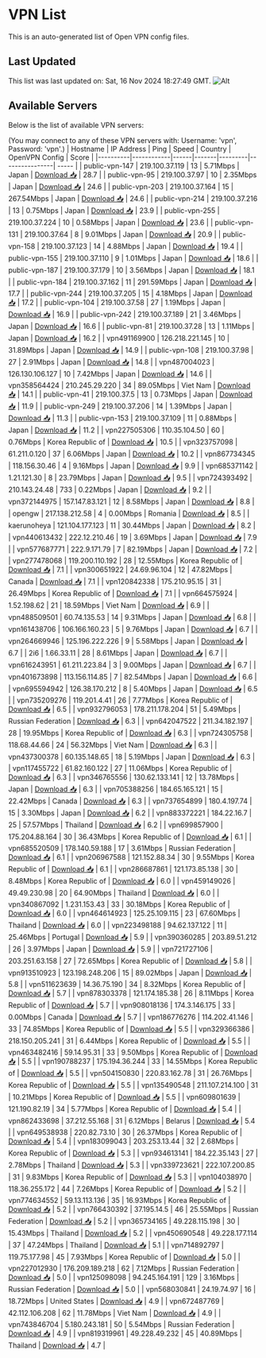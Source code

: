 # VPN List

This is an auto-generated list of Open VPN config files.

## Last Updated

This list was last updated on: Sat, 16 Nov 2024 18:27:49 GMT.
![Alt](https://repobeats.axiom.co/api/embed/186b98318ef1479477931607c1ad7d823f12451f.svg "Repobeats analytics image")

## Available Servers

Below is the list of available VPN servers:

(You may connect to any of these VPN servers with: Username: 'vpn', Password: 'vpn'.)
| Hostname | IP Address | Ping | Speed | Country | OpenVPN Config | Score |
|----------|------------|------|-------|---------|----------------| ----- |
| public-vpn-147 | 219.100.37.119 | 13 | 5.71Mbps | Japan | [Download 📥](./configs/server_0_JP.ovpn) | 28.7 |
| public-vpn-95 | 219.100.37.97 | 10 | 2.35Mbps | Japan | [Download 📥](./configs/server_1_JP.ovpn) | 24.6 |
| public-vpn-203 | 219.100.37.164 | 15 | 267.54Mbps | Japan | [Download 📥](./configs/server_2_JP.ovpn) | 24.6 |
| public-vpn-214 | 219.100.37.216 | 13 | 0.75Mbps | Japan | [Download 📥](./configs/server_3_JP.ovpn) | 23.9 |
| public-vpn-255 | 219.100.37.224 | 10 | 0.58Mbps | Japan | [Download 📥](./configs/server_4_JP.ovpn) | 23.6 |
| public-vpn-131 | 219.100.37.64 | 8 | 9.01Mbps | Japan | [Download 📥](./configs/server_5_JP.ovpn) | 20.9 |
| public-vpn-158 | 219.100.37.123 | 14 | 4.88Mbps | Japan | [Download 📥](./configs/server_6_JP.ovpn) | 19.4 |
| public-vpn-155 | 219.100.37.110 | 9 | 1.01Mbps | Japan | [Download 📥](./configs/server_7_JP.ovpn) | 18.6 |
| public-vpn-187 | 219.100.37.179 | 10 | 3.56Mbps | Japan | [Download 📥](./configs/server_8_JP.ovpn) | 18.1 |
| public-vpn-184 | 219.100.37.162 | 11 | 291.59Mbps | Japan | [Download 📥](./configs/server_9_JP.ovpn) | 17.7 |
| public-vpn-244 | 219.100.37.205 | 15 | 4.18Mbps | Japan | [Download 📥](./configs/server_10_JP.ovpn) | 17.2 |
| public-vpn-104 | 219.100.37.58 | 27 | 1.19Mbps | Japan | [Download 📥](./configs/server_11_JP.ovpn) | 16.9 |
| public-vpn-242 | 219.100.37.189 | 21 | 3.46Mbps | Japan | [Download 📥](./configs/server_12_JP.ovpn) | 16.6 |
| public-vpn-81 | 219.100.37.28 | 13 | 1.11Mbps | Japan | [Download 📥](./configs/server_13_JP.ovpn) | 16.2 |
| vpn491169900 | 126.218.221.145 | 10 | 31.89Mbps | Japan | [Download 📥](./configs/server_14_JP.ovpn) | 14.9 |
| public-vpn-108 | 219.100.37.98 | 27 | 2.91Mbps | Japan | [Download 📥](./configs/server_15_JP.ovpn) | 14.8 |
| vpn487004023 | 126.130.106.127 | 10 | 7.42Mbps | Japan | [Download 📥](./configs/server_16_JP.ovpn) | 14.6 |
| vpn358564424 | 210.245.29.220 | 34 | 89.05Mbps | Viet Nam | [Download 📥](./configs/server_17_VN.ovpn) | 14.1 |
| public-vpn-41 | 219.100.37.5 | 13 | 0.73Mbps | Japan | [Download 📥](./configs/server_18_JP.ovpn) | 11.9 |
| public-vpn-249 | 219.100.37.206 | 14 | 1.39Mbps | Japan | [Download 📥](./configs/server_19_JP.ovpn) | 11.3 |
| public-vpn-153 | 219.100.37.109 | 11 | 0.88Mbps | Japan | [Download 📥](./configs/server_20_JP.ovpn) | 11.2 |
| vpn227505306 | 110.35.104.50 | 60 | 0.76Mbps | Korea Republic of | [Download 📥](./configs/server_21_KR.ovpn) | 10.5 |
| vpn323757098 | 61.211.0.120 | 37 | 6.06Mbps | Japan | [Download 📥](./configs/server_22_JP.ovpn) | 10.2 |
| vpn867734345 | 118.156.30.46 | 4 | 9.16Mbps | Japan | [Download 📥](./configs/server_23_JP.ovpn) | 9.9 |
| vpn685371142 | 1.21.121.30 | 8 | 23.79Mbps | Japan | [Download 📥](./configs/server_24_JP.ovpn) | 9.5 |
| vpn724393492 | 210.143.24.48 | 733 | 0.22Mbps | Japan | [Download 📥](./configs/server_25_JP.ovpn) | 9.2 |
| vpn372144975 | 157.147.83.121 | 12 | 8.58Mbps | Japan | [Download 📥](./configs/server_26_JP.ovpn) | 8.8 |
| opengw | 217.138.212.58 | 4 | 0.00Mbps | Romania | [Download 📥](./configs/server_27_RO.ovpn) | 8.5 |
| kaerunoheya | 121.104.177.123 | 11 | 30.44Mbps | Japan | [Download 📥](./configs/server_28_JP.ovpn) | 8.2 |
| vpn440613432 | 222.12.210.46 | 19 | 3.69Mbps | Japan | [Download 📥](./configs/server_29_JP.ovpn) | 7.9 |
| vpn577687771 | 222.9.171.79 | 7 | 82.19Mbps | Japan | [Download 📥](./configs/server_30_JP.ovpn) | 7.2 |
| vpn277478068 | 119.200.110.192 | 28 | 12.55Mbps | Korea Republic of | [Download 📥](./configs/server_31_KR.ovpn) | 7.1 |
| vpn300651922 | 24.69.96.104 | 12 | 47.82Mbps | Canada | [Download 📥](./configs/server_32_CA.ovpn) | 7.1 |
| vpn120842338 | 175.210.95.15 | 31 | 26.49Mbps | Korea Republic of | [Download 📥](./configs/server_33_KR.ovpn) | 7.1 |
| vpn664575924 | 1.52.198.62 | 21 | 18.59Mbps | Viet Nam | [Download 📥](./configs/server_34_VN.ovpn) | 6.9 |
| vpn488509501 | 60.74.135.53 | 14 | 9.31Mbps | Japan | [Download 📥](./configs/server_35_JP.ovpn) | 6.8 |
| vpn161438706 | 106.166.160.23 | 5 | 9.76Mbps | Japan | [Download 📥](./configs/server_36_JP.ovpn) | 6.7 |
| vpn264669946 | 125.196.222.226 | 9 | 5.58Mbps | Japan | [Download 📥](./configs/server_37_JP.ovpn) | 6.7 |
| 2i6 | 1.66.33.11 | 28 | 8.61Mbps | Japan | [Download 📥](./configs/server_38_JP.ovpn) | 6.7 |
| vpn616243951 | 61.211.223.84 | 3 | 9.00Mbps | Japan | [Download 📥](./configs/server_39_JP.ovpn) | 6.7 |
| vpn401673898 | 113.156.114.85 | 7 | 82.54Mbps | Japan | [Download 📥](./configs/server_40_JP.ovpn) | 6.6 |
| vpn695594942 | 126.38.170.212 | 8 | 5.40Mbps | Japan | [Download 📥](./configs/server_41_JP.ovpn) | 6.5 |
| vpn735209276 | 119.201.4.41 | 26 | 7.77Mbps | Korea Republic of | [Download 📥](./configs/server_42_KR.ovpn) | 6.5 |
| vpn932796053 | 178.211.178.204 | 51 | 5.49Mbps | Russian Federation | [Download 📥](./configs/server_43_RU.ovpn) | 6.3 |
| vpn642047522 | 211.34.182.197 | 28 | 19.95Mbps | Korea Republic of | [Download 📥](./configs/server_44_KR.ovpn) | 6.3 |
| vpn724305758 | 118.68.44.66 | 24 | 56.32Mbps | Viet Nam | [Download 📥](./configs/server_45_VN.ovpn) | 6.3 |
| vpn437300378 | 60.135.148.65 | 18 | 5.19Mbps | Japan | [Download 📥](./configs/server_46_JP.ovpn) | 6.3 |
| vpn117455722 | 61.82.160.122 | 27 | 11.06Mbps | Korea Republic of | [Download 📥](./configs/server_47_KR.ovpn) | 6.3 |
| vpn346765556 | 130.62.133.141 | 12 | 13.78Mbps | Japan | [Download 📥](./configs/server_48_JP.ovpn) | 6.3 |
| vpn705388256 | 184.65.165.121 | 15 | 22.42Mbps | Canada | [Download 📥](./configs/server_49_CA.ovpn) | 6.3 |
| vpn737654899 | 180.4.197.74 | 15 | 3.30Mbps | Japan | [Download 📥](./configs/server_50_JP.ovpn) | 6.2 |
| vpn883372221 | 184.22.16.7 | 25 | 57.57Mbps | Thailand | [Download 📥](./configs/server_51_TH.ovpn) | 6.2 |
| vpn699857900 | 175.204.88.164 | 30 | 36.43Mbps | Korea Republic of | [Download 📥](./configs/server_52_KR.ovpn) | 6.1 |
| vpn685520509 | 178.140.59.188 | 17 | 3.61Mbps | Russian Federation | [Download 📥](./configs/server_53_RU.ovpn) | 6.1 |
| vpn206967588 | 121.152.88.34 | 30 | 9.55Mbps | Korea Republic of | [Download 📥](./configs/server_54_KR.ovpn) | 6.1 |
| vpn286687861 | 121.173.85.138 | 30 | 8.48Mbps | Korea Republic of | [Download 📥](./configs/server_55_KR.ovpn) | 6.0 |
| vpn459149026 | 49.49.230.98 | 20 | 64.90Mbps | Thailand | [Download 📥](./configs/server_56_TH.ovpn) | 6.0 |
| vpn340867092 | 1.231.153.43 | 33 | 30.18Mbps | Korea Republic of | [Download 📥](./configs/server_57_KR.ovpn) | 6.0 |
| vpn464614923 | 125.25.109.115 | 23 | 67.60Mbps | Thailand | [Download 📥](./configs/server_58_TH.ovpn) | 6.0 |
| vpn223498188 | 94.62.137.122 | 11 | 25.46Mbps | Portugal | [Download 📥](./configs/server_59_PT.ovpn) | 5.9 |
| vpn390360285 | 203.89.51.212 | 26 | 3.97Mbps | Japan | [Download 📥](./configs/server_60_JP.ovpn) | 5.9 |
| vpn721727106 | 203.251.63.158 | 27 | 72.65Mbps | Korea Republic of | [Download 📥](./configs/server_61_KR.ovpn) | 5.8 |
| vpn913510923 | 123.198.248.206 | 15 | 89.02Mbps | Japan | [Download 📥](./configs/server_62_JP.ovpn) | 5.8 |
| vpn511623639 | 14.36.75.190 | 34 | 8.32Mbps | Korea Republic of | [Download 📥](./configs/server_63_KR.ovpn) | 5.7 |
| vpn878303378 | 121.174.185.38 | 26 | 8.11Mbps | Korea Republic of | [Download 📥](./configs/server_64_KR.ovpn) | 5.7 |
| vpn908018136 | 174.3.146.175 | 33 | 0.00Mbps | Canada | [Download 📥](./configs/server_65_CA.ovpn) | 5.7 |
| vpn186776276 | 114.202.41.146 | 33 | 74.85Mbps | Korea Republic of | [Download 📥](./configs/server_66_KR.ovpn) | 5.5 |
| vpn329366386 | 218.150.205.241 | 31 | 6.44Mbps | Korea Republic of | [Download 📥](./configs/server_67_KR.ovpn) | 5.5 |
| vpn463482416 | 59.14.95.31 | 33 | 9.50Mbps | Korea Republic of | [Download 📥](./configs/server_68_KR.ovpn) | 5.5 |
| vpn190788237 | 175.194.36.244 | 33 | 14.55Mbps | Korea Republic of | [Download 📥](./configs/server_69_KR.ovpn) | 5.5 |
| vpn504150830 | 220.83.162.78 | 31 | 26.76Mbps | Korea Republic of | [Download 📥](./configs/server_70_KR.ovpn) | 5.5 |
| vpn135490548 | 211.107.214.100 | 31 | 10.21Mbps | Korea Republic of | [Download 📥](./configs/server_71_KR.ovpn) | 5.5 |
| vpn609801639 | 121.190.82.19 | 34 | 5.77Mbps | Korea Republic of | [Download 📥](./configs/server_72_KR.ovpn) | 5.4 |
| vpn862433698 | 37.212.55.168 | 31 | 6.12Mbps | Belarus | [Download 📥](./configs/server_73_BY.ovpn) | 5.4 |
| vpn649538938 | 220.82.73.10 | 30 | 26.37Mbps | Korea Republic of | [Download 📥](./configs/server_74_KR.ovpn) | 5.4 |
| vpn183099043 | 203.253.13.44 | 32 | 2.68Mbps | Korea Republic of | [Download 📥](./configs/server_75_KR.ovpn) | 5.3 |
| vpn934613141 | 184.22.35.143 | 27 | 2.78Mbps | Thailand | [Download 📥](./configs/server_76_TH.ovpn) | 5.3 |
| vpn339723621 | 222.107.200.85 | 31 | 9.83Mbps | Korea Republic of | [Download 📥](./configs/server_77_KR.ovpn) | 5.3 |
| vpn104038970 | 118.36.255.172 | 44 | 7.26Mbps | Korea Republic of | [Download 📥](./configs/server_78_KR.ovpn) | 5.2 |
| vpn774634552 | 59.13.113.136 | 35 | 16.93Mbps | Korea Republic of | [Download 📥](./configs/server_79_KR.ovpn) | 5.2 |
| vpn766430392 | 37.195.14.5 | 46 | 25.55Mbps | Russian Federation | [Download 📥](./configs/server_80_RU.ovpn) | 5.2 |
| vpn365734165 | 49.228.115.198 | 30 | 15.43Mbps | Thailand | [Download 📥](./configs/server_81_TH.ovpn) | 5.2 |
| vpn450690548 | 49.228.177.114 | 37 | 47.24Mbps | Thailand | [Download 📥](./configs/server_82_TH.ovpn) | 5.1 |
| vpn714892797 | 119.75.177.98 | 45 | 7.93Mbps | Korea Republic of | [Download 📥](./configs/server_83_KR.ovpn) | 5.0 |
| vpn227012930 | 176.209.189.218 | 62 | 7.12Mbps | Russian Federation | [Download 📥](./configs/server_84_RU.ovpn) | 5.0 |
| vpn125098098 | 94.245.164.191 | 129 | 3.16Mbps | Russian Federation | [Download 📥](./configs/server_85_RU.ovpn) | 5.0 |
| vpn568030841 | 24.19.74.97 | 16 | 18.72Mbps | United States | [Download 📥](./configs/server_86_US.ovpn) | 4.9 |
| vpn672487769 | 42.112.106.208 | 62 | 11.78Mbps | Viet Nam | [Download 📥](./configs/server_87_VN.ovpn) | 4.9 |
| vpn743846704 | 5.180.243.181 | 50 | 5.54Mbps | Russian Federation | [Download 📥](./configs/server_88_RU.ovpn) | 4.9 |
| vpn819319961 | 49.228.49.232 | 45 | 40.89Mbps | Thailand | [Download 📥](./configs/server_89_TH.ovpn) | 4.7 |

